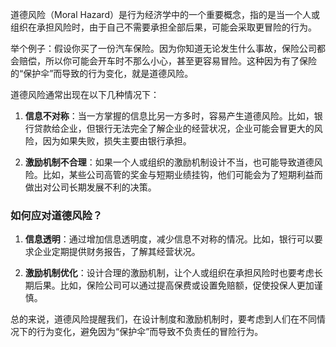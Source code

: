 道德风险（Moral Hazard）是行为经济学中的一个重要概念，指的是当一个人或组织在承担风险时，由于自己不需要承担全部后果，可能会采取更冒险的行为。

举个例子：假设你买了一份汽车保险。因为你知道无论发生什么事故，保险公司都会赔偿，所以你可能会开车时不那么小心，甚至更容易冒险。这种因为有了保险的“保护伞”而导致的行为变化，就是道德风险。

道德风险通常出现在以下几种情况下：

1. **信息不对称**：当一方掌握的信息比另一方多时，容易产生道德风险。比如，银行贷款给企业，但银行无法完全了解企业的经营状况，企业可能会冒更大的风险，因为如果失败，损失主要由银行承担。

2. **激励机制不合理**：如果一个人或组织的激励机制设计不当，也可能导致道德风险。比如，某些公司高管的奖金与短期业绩挂钩，他们可能会为了短期利益而做出对公司长期发展不利的决策。

### 如何应对道德风险？

1. **信息透明**：通过增加信息透明度，减少信息不对称的情况。比如，银行可以要求企业定期提供财务报告，了解其经营状况。

2. **激励机制优化**：设计合理的激励机制，让个人或组织在承担风险时也要考虑长期后果。比如，保险公司可以通过提高保费或设置免赔额，促使投保人更加谨慎。

总的来说，道德风险提醒我们，在设计制度和激励机制时，要考虑到人们在不同情况下的行为变化，避免因为“保护伞”而导致不负责任的冒险行为。
